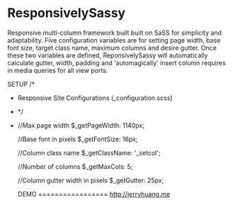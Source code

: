 ResponsivelySassy
=================

  Responsive multi-column framework built built on SaSS for simplicity and adaptability. Five configuration variables are for setting page width, base font size, target class name, maximum columns and desire gutter. Once these two variables are defined, ReponsivelySassy will automatically calculate gutter, width, padding and 'automagically' insert column requires in media queries for all view ports.


SETUP
/* 
*  Responsive Site Configurations  (_configuration.scss)
* */
* 
  //Max page width
  $_getPageWidth: 1140px;              
  
  //Base font in pixels
  $_getFontSize: 16px;             
  
  //Column class name
  $_getClassName: '_setcol';     
  
  //Number of columns
  $_getMaxCols: 5;                
  
  //Column gutter width in pixels
  $_getGutter: 25px;

  
  DEMO
=================
http://jerryhuang.me
